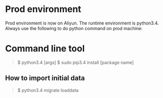 # Prod environment
Prod environment is now on Aliyun. The runtime environment is python3.4. Always use the following to do python command on prod machine:

# Command line tool
> $ python3.4 [args]
> $ sudo pip3.4 install [package name]

## How to import initial data
> $ python3.4 migrate loaddata